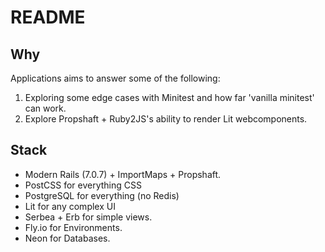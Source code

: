 # README

## Why

Applications aims to answer some of the following:

1. Exploring some edge cases with Minitest and how far 'vanilla minitest' can work.
1. Explore Propshaft + Ruby2JS's ability to render Lit webcomponents.

## Stack

- Modern Rails (7.0.7) + ImportMaps + Propshaft.
- PostCSS for everything CSS
- PostgreSQL for everything (no Redis)
- Lit for any complex UI
- Serbea + Erb for simple views.
- Fly.io for Environments.
- Neon for Databases.
